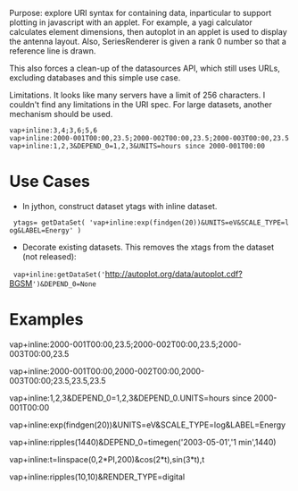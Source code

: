 Purpose: explore URI syntax for containing data, inparticular to support
plotting in javascript with an applet. For example, a yagi calculator
calculates element dimensions, then autoplot in an applet is used to
display the antenna layout. Also, SeriesRenderer is given a rank 0
number so that a reference line is drawn.

This also forces a clean-up of the datasources API, which still uses
URLs, excluding databases and this simple use case.

Limitations. It looks like many servers have a limit of 256 characters.
I couldn't find any limitations in the URI spec. For large datasets,
another mechanism should be used.

`vap+inline:3,4;3,6;5,6`  
`vap+inline:2000-001T00:00,23.5;2000-002T00:00,23.5;2000-003T00:00,23.5`  
`vap+inline:1,2,3&DEPEND_0=1,2,3&UNITS=hours since 2000-001T00:00`

# Use Cases

  - In jython, construct dataset ytags with inline dataset.

` ytags= getDataSet( 'vap+inline:exp(findgen(20))&UNITS=eV&SCALE_TYPE=log&LABEL=Energy' )`

  - Decorate existing datasets. This removes the xtags from the dataset
    (not released):

` vap+inline:getDataSet('`<http://autoplot.org/data/autoplot.cdf?BGSM>`')&DEPEND_0=None`

# Examples

vap+inline:2000-001T00:00,23.5;2000-002T00:00,23.5;2000-003T00:00,23.5

vap+inline:2000-001T00:00,2000-002T00:00,2000-003T00:00;23.5,23.5,23.5

vap+inline:1,2,3\&DEPEND\_0=1,2,3\&DEPEND\_0.UNITS=hours since
2000-001T00:00

vap+inline:exp(findgen(20))\&UNITS=eV\&SCALE\_TYPE=log\&LABEL=Energy

vap+inline:ripples(1440)\&DEPEND\_0=timegen('2003-05-01','1 min',1440)

vap+inline:t=linspace(0,2\*PI,200)\&cos(2\*t),sin(3\*t),t

vap+inline:ripples(10,10)\&RENDER\_TYPE=digital
